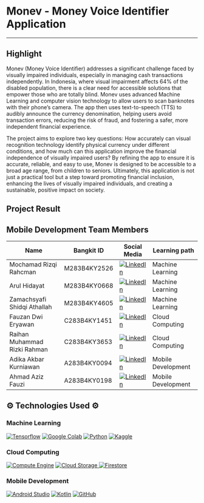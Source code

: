 # Monev - Money Voice Identifier Application

---

## Highlight 
Monev (Money Voice Identifier) addresses a significant challenge faced by visually impaired individuals, especially in managing cash transactions independently. In Indonesia, where visual impairment affects 64% of the disabled population, there is a clear need for accessible solutions that empower those who are totally blind. Monev uses advanced Machine Learning and computer vision technology to allow users to scan banknotes with their phone’s camera. The app then uses text-to-speech (TTS) to audibly announce the currency denomination, helping users avoid transaction errors, reducing the risk of fraud, and fostering a safer, more independent financial experience.

The project aims to explore two key questions: How accurately can visual recognition technology identify physical currency under different conditions, and how much can this application improve the financial independence of visually impaired users? By refining the app to ensure it is accurate, reliable, and easy to use, Monev is designed to be accessible to a broad age range, from children to seniors. Ultimately, this application is not just a practical tool but a step toward promoting financial inclusion, enhancing the lives of visually impaired individuals, and creating a sustainable, positive impact on society.

## Project Result

## Mobile Development Team Members

| Name                          | Bangkit ID   | Social Media                   | Learning path      |
|-------------------------------|--------------|------------------------------- |--------------------|
| Mochamad Rizqi Rahcman        | M283B4KY2526 | [![LinkedIn](https://img.shields.io/badge/LinkedIn-0077B5?logo=linkedin&logoColor=white)](https://linkedin.com/in/rizqi-rahcman/) | Machine Learning   |
| Arul Hidayat                  | M283B4KY0668 | [![LinkedIn](https://img.shields.io/badge/LinkedIn-0077B5?logo=linkedin&logoColor=white)](https://linkedin.com/in/arul-hidayat/) | Machine Learning   |
| Zamachsyafi Shidqi Athallah   | M283B4KY4605 | [![LinkedIn](https://img.shields.io/badge/LinkedIn-0077B5?logo=linkedin&logoColor=white)](https://linkedin.com/in/zamachsyafi-shidqi-athallah/) | Machine Learning   |
| Fauzan Dwi Eryawan            | C283B4KY1451 | [![LinkedIn](https://img.shields.io/badge/LinkedIn-0077B5?logo=linkedin&logoColor=white)](https://linkedin.com/in/fauzan-dwi-eryawan/) | Cloud Computing    |
| Raihan Muhammad Rizki Rahman  | C283B4KY3653 | [![LinkedIn](https://img.shields.io/badge/LinkedIn-0077B5?logo=linkedin&logoColor=white)](https://linkedin.com/in/raihanmuhammadrr/) | Cloud Computing    |
| Adika Akbar Kurniawan         | A283B4KY0094 | [![LinkedIn](https://img.shields.io/badge/LinkedIn-0077B5?logo=linkedin&logoColor=white)](https://linkedin.com/in/adika-akbar-kurniawan/) | Mobile Development |
| Ahmad Aziz Fauzi              | A283B4KY0198 | [![LinkedIn](https://img.shields.io/badge/LinkedIn-0077B5?logo=linkedin&logoColor=white)](https://linkedin.com/in/ahmadazizfauzi/) | Mobile Development |

## ⚙️ Technologies Used ⚙️

### Machine Learning
[![Tensorflow](https://img.icons8.com/?size=48&id=n3QRpDA7KZ7P&format=png&color=000000)](https://www.tensorflow.org) [](https://www.tensorflow.org)
[![Google Colab](https://img.icons8.com/?size=48&id=lOqoeP2Zy02f&format=png&color=000000)](https://colab.google) [](https://colab.google)
[![Python](https://img.icons8.com/?size=48&id=13441&format=png&color=000000)](https://www.python.org) [](https://www.python.org/)
[![Kaggle](https://img.icons8.com/?size=48&id=Omk4fWoSmCHm&format=png&color=000000)](https://www.kaggle.com/) [](https://www.kaggle.com/)

### Cloud Computing
[![Compute Engine](https://img.icons8.com/?size=48&id=20776&format=png&color=000000)](https://cloud.google.com/products/compute?hl=en) [](https://cloud.google.com/products/compute?hl=en)
[![Cloud Storage](https://img.icons8.com/?size=48&id=gHeHRo1PD7ep&format=png&color=000000)
](https://cloud.google.com/storage?hl=en) [](https://cloud.google.com/storage?hl=en)
[![Firestore](https://img.icons8.com/?size=48&id=SQEEoDcpUD6c&format=png&color=000000)](https://firebase.google.com/docs/firestore) [](https://firebase.google.com/docs/firestore)

### Mobile Development
[![Android Studio](https://img.icons8.com/color/48/000000/android-studio--v1.png)](https://developer.android.com/studio) [](https://developer.android.com/studio)
[![Kotlin](https://img.icons8.com/color/48/000000/kotlin.png)](https://kotlinlang.org/docs/home.html) [](https://kotlinlang.org/docs/home.html)
[![GitHub](https://img.icons8.com/color/48/000000/github.png)](https://github.com) [](https://github.com)
